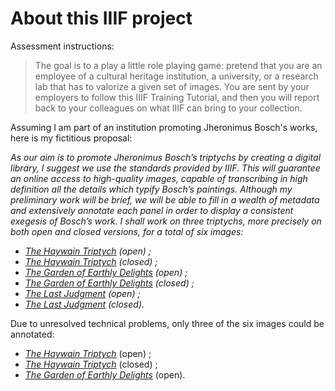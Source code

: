 # About this IIIF project

Assessment instructions:

> The goal is to a play a little role playing game: pretend that you are an employee of a cultural heritage institution, a university, or a research lab that has to valorize a given set of images. You are sent by your employers to follow this IIIF Training Tutorial, and then you will report back to your colleagues on what IIIF can bring to your collection.

Assuming I am part of an institution promoting Jheronimus Bosch's works, here is my fictitious proposal:

_As our aim is to promote Jheronimus Bosch’s triptychs by creating a digital library, I suggest we use the standards provided by IIIF. This will guarantee an online access to high-quality images, capable of transcribing in high definition all the details which typify Bosch’s paintings. Although my preliminary work will be brief, we will be able to fill in a wealth of metadata and extensively annotate each panel in order to display a consistent exegesis of Bosch’s work. I shall work on three triptychs, more precisely on both open and closed versions, for a total of six images:_
- _[The Haywain Triptych](images/haywain/full/full/0/default.jpg) (open) ;_
- _[The Haywain Triptych](images/haywain_shuttered/full/full/0/default.jpg) (closed) ;_
- _[The Garden of Earthly Delights](images/the_garden_of_earthly_delights/full/full/0/default.jpg) (open) ;_
- _[The Garden of Earthly Delights](images/the_garden_of_earthly_delights_shuttered/full/full/0/default.jpg) (closed) ;_
- _[The Last Judgment](images/the_last_judgement/full/full/0/default.jpg) (open) ;_
- _[The Last Judgment](images/the_last_judgement_shuttered/full/full/0/default.jpg) (closed)._

Due to unresolved technical problems, only three of the six images could be annotated:
- _[The Haywain Triptych](images/haywain/full/full/0/default.jpg)_ (open) ;
- _[The Haywain Triptych](images/haywain_shuttered/full/full/0/default.jpg)_ (closed) ;
- _[The Garden of Earthly Delights](images/the_garden_of_earthly_delights_shuttered/full/full/0/default.jpg)_ (open).
